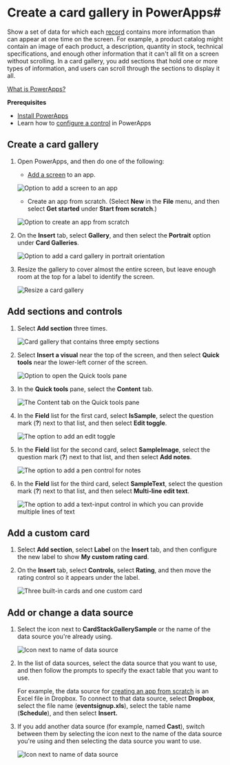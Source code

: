 <properties
   pageTitle="Create a card gallery | Microsoft PowerApps"
   description="Create a gallery in which users can scroll to show all data in an individual record, even if it contains more information than a screen can show at once."
   services=""
   suite="powerapps"
   documentationCenter="na"
   authors="aftowen"
   manager="dwrede"
   editor=""
   tags=""/>
<tags
   ms.service="powerapps"
   ms.devlang="na"
   ms.topic="article"
   ms.tgt_pltfrm="na"
   ms.workload="na"
   ms.date="11/20/2015"
   ms.author="anneta"/>

# Create a card gallery in PowerApps#
Show a set of data for which each [record](working-with-tables.md) contains more information than can appear at one time on the screen. For example, a product catalog might contain an image of each product, a description, quantity in stock, technical specifications, and enough other information that it can't all fit on a screen without scrolling. In a card gallery, you add sections that hold one or more types of information, and users can scroll through the sections to display it all.

[What is PowerApps?](http://aka.ms/pamktg)

**Prerequisites**
- [Install PowerApps](http://aka.ms/installpowerapps)
- Learn how to [configure a control](get-started-test-drive.md#configure-a-control) in PowerApps

## Create a card gallery ##
1. Open PowerApps, and then do one of the following:

	- [Add a screen](add-screen-context-variables.md) to an app.

	![Option to add a screen to an app](./media/create-card-gallery/add-screen.png)

	- Create an app from scratch. (Select **New** in the **File** menu, and then select **Get started** under **Start from scratch**.)

	![Option to create an app from scratch](./media/create-card-gallery/blank-app.png)

1. On the **Insert** tab, select **Gallery**, and then select the **Portrait** option under **Card Galleries**.

	![Option to add a card gallery in portrait orientation](./media/create-card-gallery/add-gallery.png)

1. Resize the gallery to cover almost the entire screen, but leave enough room at the top for a label to identify the screen.

	![Resize a card gallery](./media/create-card-gallery/resize-gallery.png)

## Add sections and controls ##

1. Select **Add section** three times.

	![Card gallery that contains three empty sections](./media/create-card-gallery/add-section.png)

1. Select **Insert a visual** near the top of the screen, and then select **Quick tools** near the lower-left corner of the screen.

	![Option to open the Quick tools pane](./media/create-card-gallery/open-quick-tools.png)

1. In the **Quick tools** pane, select the **Content** tab.

	![The Content tab on the Quick tools pane](./media/create-card-gallery/qt-content.png)

1. In the **Field** list for the first card, select **IsSample**, select the question mark (**?**) next to that list, and then select **Edit toggle**.

	![The option to add an edit toggle](./media/create-card-gallery/add-toggle.png)

1. In the **Field** list for the second card, select **SampleImage**, select the question mark (**?**) next to that list, and then select **Add notes**.

	![The option to add a pen control for notes](./media/create-card-gallery/add-notes.png)

1. In the **Field** list for the third card, select **SampleText**, select the question mark (**?**) next to that list, and then select **Multi-line edit text**.

	![The option to add a text-input control in which you can provide multiple lines of text](./media/create-card-gallery/add-input-text.png)

## Add a custom card ##

1. Select **Add section**, select **Label** on the **Insert** tab, and then configure the new label to show **My custom rating card**.

1. On the **Insert** tab, select **Controls,** select **Rating**, and then move the rating control so it appears under the label.

	![Three built-in cards and one custom card](./media/create-card-gallery/add-rating.png)

## Add or change a data source ##

1. Select the icon next to **CardStackGallerySample** or the name of the data source you're already using.

	![Icon next to name of data source](./media/create-card-gallery/data-source-icon.png)

1. In the list of data sources, select the data source that you want to use, and then follow the prompts to specify the exact table that you want to use.

	For example, the data source for [creating an app from scratch](get-started-create-from-blank.md) is an Excel file in Dropbox. To connect to that data source, select **Dropbox**, select the file name (**eventsignup.xls**), select the table name (**Schedule**), and then select **Insert.**

1. If you add another data source (for example, named **Cast**), switch between them by selecting the icon next to the name of the data source you're using and then selecting the data source you want to use.

	![Icon next to name of data source](./media/create-card-gallery/change-data-source.png)
